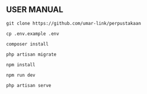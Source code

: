 ## USER MANUAL

```
git clone https://github.com/umar-link/perpustakaan
```
```
cp .env.example .env
```
```
composer install
```
```
php artisan migrate
```
```
npm install
```
```
npm run dev
```
```
php artisan serve
```
